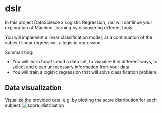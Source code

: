 # dslr

In this project DataScience x Logistic Regression, you will continue your exploration of
Machine Learning by discovering different tools.

You will implement a linear classification model, as a continuation of the subject linear regression : a logistic regression.

Summarizing:

- You will learn how to read a data set, to visualize it in different ways, to select and
  clean unnecessary information from your data.
- You will train a logistic regression that will solve classification problem.

## Data visualization
Visualize the provided data, e.g. by plotting the score distribution for each subject:
![score_distribution](https://github.com/nicolasgasco/42_cursus/assets/73175085/70aeb396-bb72-49f4-b283-5db7672fb8c2)

